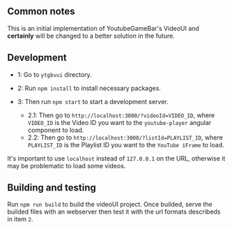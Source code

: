 ## Common notes

This is an initial implementation of YoutubeGameBar's VideoUI and **certainly** will be changed to a better solution in the future.

## Development
* 1: Go to `ytgbvui` directory.

* 2: Run `npm install` to install necessary packages.

* 3: Then run `npm start` to start a development server.
    * 2.1: Then go to `http://localhost:3000/?videoId=VIDEO_ID`, where `VIDEO_ID` is the Video ID you want to the `youtube-player` angular component to load.
    * 2.2: Then go to `http://localhost:3000/?listId=PLAYLIST_ID`, where `PLAYLIST_ID` is the Playlist ID you want to the `YouTube iFrame` to load.

 It's important to use `localhost` instead of `127.0.0.1` on the URL, otherwise it may be problematic to load some videos.

## Building and testing

Run `npm run build` to build the videoUI project.
Once builded, serve the builded files with an webserver then test it with the url formats describeds in item `2`.
